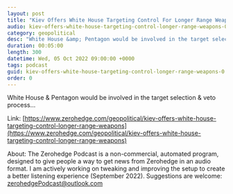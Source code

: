 ```yaml
---
layout: post
title: "Kiev Offers White House Targeting Control For Longer Range Weapons"
audio: kiev-offers-white-house-targeting-control-longer-range-weapons-0
category: geopolitical
desc: "White House &amp; Pentagon would be involved in the target selection &amp; veto process..."
duration: 00:05:00
length: 300
datetime: Wed, 05 Oct 2022 09:00:00 +0000
tags: podcast
guid: kiev-offers-white-house-targeting-control-longer-range-weapons-0
order: 0
---
```

White House &amp; Pentagon would be involved in the target selection &amp; veto process...

Link: [https://www.zerohedge.com/geopolitical/kiev-offers-white-house-targeting-control-longer-range-weapons](https://www.zerohedge.com/geopolitical/kiev-offers-white-house-targeting-control-longer-range-weapons)

About: The Zerohedge Podcast is a non-commercial, automated program, designed to give people a way to get news from Zerohedge in an audio format.  I am actively working on tweaking and improving the setup to create a better listening experience (September 2022).  Suggestions are welcome: [zerohedgePodcast@outlook.com](mailto:zerohedgePodcast@outlook.com)